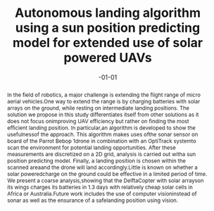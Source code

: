 ---
title: "Autonomous landing algorithm using a sun position predicting model for extended use of solar powered UAVs"
date: -01-01
publishDate: 2019-12-14T16:54:36.694834Z
authors: ["Bart Duisterhof", "GCHE de Croon"]
publication_types: ["1"]
abstract: "In the field of robotics, a major challenge is extending the flight range of micro aerial vehicles.One way to extend the range is by charging batteries with solar arrays on the ground, while resting on intermediate landing positions.   The solution we propose in this study differentiates itself from other solutions as it does not focus onimproving UAV efficiency but rather on finding the most efficient landing position. In particular,an algorithm is developed to show the usefulnessof the approach.  This algorithm makes uses ofthe sonar sensor on board of the Parrot Bebop 1drone in combination with an OptiTrack systemto scan the environment for potential landing opportunities.   After  these  measurements  are  discretized on a 2D grid, analysis is carried out witha sun position predicting model.  Finally, a landing  position  is  chosen  within  the  scanned  areaand the drone will land accordingly.Little  is  known  on  whether  a  solar  poweredcharge on the ground could be effective in a limited period of time. We present a coarse analysis,showing that the DelftaCopter with solar arrayson its wings charges its batteries in 1.3 days with relatively cheap solar cells in Africa or Australia.Future work includes the use of computer visioninstead of sonar as well as the ensurance of a safelanding position using vision."
---